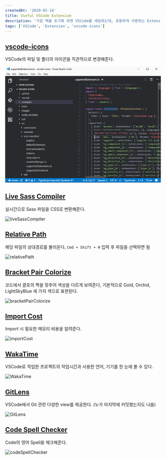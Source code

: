 ```yaml
---
createdAt: '2020-05-18'
title: Useful VSCode Extension
description: '가끔 맥을 초기화 하면 VSCode를 세팅하는데, 유용하게 사용하는 Extension들을 기록해두면 좋을 것 같아서 Extension의 이름과 어떤 역할을 하는지 간략하게 적어보았다.'
tags: ['VSCode', 'Extension', 'vscode-icons']
---
```


## <a href="https://marketplace.visualstudio.com/items?itemName=vscode-icons-team.vscode-icons" target="_blank">vscode-icons</a>

VSCode의 파일 및 폴더의 아이콘을 직관적으로 변경해준다. 

![vscode-icons](https://raw.githubusercontent.com/vscode-icons/vscode-icons/master/images/screenshot.gif 'vscode-icons')

## <a href="https://marketplace.visualstudio.com/items?itemName=ritwickdey.live-sass" target="_blank">Live Sass Compiler</a>

실시간으로 Sass 파일을 CSS로 변환해준다.


![liveSassCompiler](https://github.com/ritwickdey/vscode-live-sass-compiler/raw/master/./images/Screenshot/AnimatedPreview.gif 'liveSassCompiler')

## <a href="https://marketplace.visualstudio.com/items?itemName=jakob101.RelativePath" target="_blank">Relative Path</a>

해당 파일의 상대경로를 불러온다, `Cmd + Shift + H` 입력 후 파일을 선택하면 됨 


![relativePath](https://media.giphy.com/media/3oEduJ5iRksPxpwoXC/giphy.gif 'relativePath')

## <a href="https://marketplace.visualstudio.com/items?itemName=CoenraadS.bracket-pair-colorizer" target="_blank">Bracket Pair Colorize</a>

코드에서 괄호의 짝을 맞추어 색상을 다르게 보여준다, 기본적으로 Gold, Orchid, LightSkyBlue 세 가지 색으로 표현된다. 


![bracketPairColorize](https://github.com/CoenraadS/BracketPair/raw/master/images/example.png 'bracketPairColorize')

## <a href="https://marketplace.visualstudio.com/items?itemName=wix.vscode-import-cost" target="_blank">Import Cost</a>

Import 시 필요한 메모리 비용을 알려준다. 


![importCost](https://file-wkbcnlcvbn.now.sh/import-cost.gif 'importCost')

## <a href="https://marketplace.visualstudio.com/items?itemName=WakaTime.vscode-wakatime" target="_blank">WakaTime</a>

VSCode로 작업한 프로젝트의 작업시간과 사용한 언어, 기기를 한 눈에 볼 수 있다. 


![WakaTime](https://github.com/wakatime/vscode-wakatime/raw/master/./images/Screen-Shot-2016-03-21.png 'WakaTime')

## <a href="https://marketplace.visualstudio.com/items?itemName=eamodio.gitlens" target="_blank">GitLens</a>

VSCode에서 Git 관련 다양한 view를 제공한다. (누가 마지막에 커밋했는지도 나옴) 


![GitLens](https://raw.githubusercontent.com/eamodio/vscode-gitlens/master/images/docs/gitlens-preview.gif 'GitLens')

## <a href="https://marketplace.visualstudio.com/items?itemName=streetsidesoftware.code-spell-checker" target="_blank">Code Spell Checker</a>

Code의 영어 Spell을 체크해준다. 


![codeSpellChecker](https://raw.githubusercontent.com/streetsidesoftware/vscode-spell-checker/master/packages/client/images/example.gif 'codeSpellChecker')

